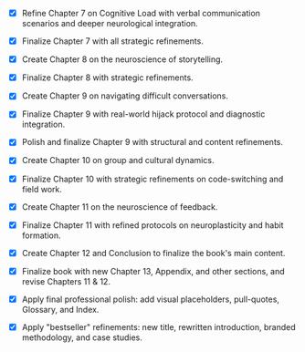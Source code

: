 - [x] Refine Chapter 7 on Cognitive Load with verbal communication scenarios and deeper neurological integration.
- [x] Finalize Chapter 7 with all strategic refinements.
- [x] Create Chapter 8 on the neuroscience of storytelling.
- [x] Finalize Chapter 8 with strategic refinements.
- [x] Create Chapter 9 on navigating difficult conversations.
- [x] Finalize Chapter 9 with real-world hijack protocol and diagnostic integration.
- [x] Polish and finalize Chapter 9 with structural and content refinements.
- [x] Create Chapter 10 on group and cultural dynamics.
- [x] Finalize Chapter 10 with strategic refinements on code-switching and field work.
- [x] Create Chapter 11 on the neuroscience of feedback.
- [x] Finalize Chapter 11 with refined protocols on neuroplasticity and habit formation.
- [x] Create Chapter 12 and Conclusion to finalize the book's main content.
- [x] Finalize book with new Chapter 13, Appendix, and other sections, and revise Chapters 11 & 12.
- [x] Apply final professional polish: add visual placeholders, pull-quotes, Glossary, and Index.
- [x] Apply "bestseller" refinements: new title, rewritten introduction, branded methodology, and case studies.
      